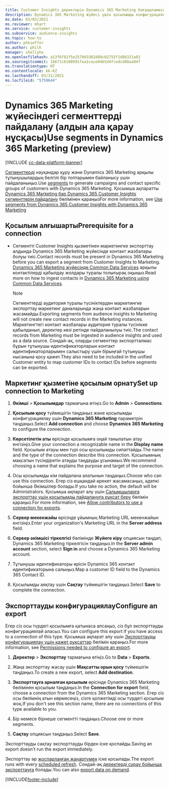 ```yaml
---
title: Customer Insights деректерін Dynamics 365 Marketing бағдарламасына экспорттау
description: Dynamics 365 Marketing жүйесі үшін қосылымды конфигурациялау және экспорттау жолы туралы ақпарат.
ms.date: 03/03/2021
ms.reviewer: mhart
ms.service: customer-insights
ms.subservice: audience-insights
ms.topic: how-to
author: phkieffer
ms.author: philk
manager: shellyha
ms.openlocfilehash: a13f6f81f5e2570d3302d88c02755f1d86321a01
ms.sourcegitcommit: 1b671c6100991fea1cace04b5d4fcedcd88aa94f
ms.translationtype: HT
ms.contentlocale: kk-KZ
ms.lasthandoff: 03/31/2021
ms.locfileid: "5759644"
---
```

# <a name="use-segments-in-dynamics-365-marketing-preview"></a><span data-ttu-id="ec0d6-103">Dynamics 365 Marketing жүйесіндегі сегменттерді пайдалану (алдын ала қарау нұсқасы)</span><span class="sxs-lookup"><span data-stu-id="ec0d6-103">Use segments in Dynamics 365 Marketing (preview)</span></span>

[!INCLUDE [cc-data-platform-banner](../includes/cc-data-platform-banner.md)]

<span data-ttu-id="ec0d6-104">[Сегменттерді](segments.md) науқандар құру және Dynamics 365 Marketing арқылы тұтынушылардың белгілі бір топтарымен байланысу үшін пайдаланыңыз.</span><span class="sxs-lookup"><span data-stu-id="ec0d6-104">Use [segments](segments.md) to generate campaigns and contact specific groups of customers with Dynamics 365 Marketing.</span></span> <span data-ttu-id="ec0d6-105">Қосымша ақпаратты [Dynamics 365 Marketing бар Dynamics 365 Customer Insights сегменттерін пайдалану](/dynamics365/marketing/customer-insights-segments) бөлімінен қараңыз</span><span class="sxs-lookup"><span data-stu-id="ec0d6-105">For more information, see [Use segments from Dynamics 365 Customer Insights with Dynamics 365 Marketing](/dynamics365/marketing/customer-insights-segments)</span></span>

## <a name="prerequisite-for-a-connection"></a><span data-ttu-id="ec0d6-106">Қосылым алғышарты</span><span class="sxs-lookup"><span data-stu-id="ec0d6-106">Prerequisite for a connection</span></span>

- <span data-ttu-id="ec0d6-107">Сегментті Customer Insights қызметінен маркетингке экспорттау алдында Dynamics 365 Marketing жүйесінде контакт жазбалары болуы тиіс.</span><span class="sxs-lookup"><span data-stu-id="ec0d6-107">Contact records must be present in Dynamics 365 Marketing before you can export a segment from Customer Insights to Marketing.</span></span> <span data-ttu-id="ec0d6-108">[Dynamics 365 Marketing жүйесінде Common Data Services](connect-power-query.md) арқылы контактілерді қабылдау жолдары туралы толығырақ оқыңыз.</span><span class="sxs-lookup"><span data-stu-id="ec0d6-108">Read more on how to ingest contacts in [Dynamics 365 Marketing using Common Data Services](connect-power-query.md).</span></span>

  > [!NOTE]
  > <span data-ttu-id="ec0d6-109">Сегменттерді аудитория туралы түсініктерден маркетингке экспорттау маркетинг даналарында жаңа контакт жазбаларын жасамайды.</span><span class="sxs-lookup"><span data-stu-id="ec0d6-109">Exporting segments from audience insights to Marketing will not create new contact records in the Marketing instances.</span></span> <span data-ttu-id="ec0d6-110">Маркетингтегі контакт жазбалары аудитория туралы түсінікке қабылданып, деректер көзі ретінде пайдаланылуы тиіс.</span><span class="sxs-lookup"><span data-stu-id="ec0d6-110">The contact records from Marketing must be ingested in audience insights and used as a data source.</span></span> <span data-ttu-id="ec0d6-111">Сондай-ақ, оларды сегменттер экспортталмас бұрын тұтынушы идентификаторларын контакт идентификаторларымен салыстыру үшін бірыңғай тұтынушы нысанына қосу қажет.</span><span class="sxs-lookup"><span data-stu-id="ec0d6-111">They also need to be included in the unified Customer entity to map customer IDs to contact IDs before segments can be exported.</span></span>

## <a name="set-up-connection-to-marketing"></a><span data-ttu-id="ec0d6-112">Маркетинг қызметіне қосылым орнату</span><span class="sxs-lookup"><span data-stu-id="ec0d6-112">Set up connection to Marketing</span></span>

1. <span data-ttu-id="ec0d6-113">**Әкімші** > **Қосылымдар** тармағына өтіңіз.</span><span class="sxs-lookup"><span data-stu-id="ec0d6-113">Go to **Admin** > **Connections**.</span></span>

1. <span data-ttu-id="ec0d6-114">**Қосылым қосу** түймешігін таңдаңыз және қосылымды конфигурациялау үшін **Dynamics 365 Marketing** параметрін таңдаңыз.</span><span class="sxs-lookup"><span data-stu-id="ec0d6-114">Select **Add connection** and choose **Dynamics 365 Marketing** to configure the connection.</span></span>

1. <span data-ttu-id="ec0d6-115">**Көрсетілетін аты** өрісінде қосылымға оңай танылатын атау енгізіңіз.</span><span class="sxs-lookup"><span data-stu-id="ec0d6-115">Give your connection a recognizable name in the **Display name** field.</span></span> <span data-ttu-id="ec0d6-116">Қосылым атауы мен түрі осы қосылымды сипаттайды.</span><span class="sxs-lookup"><span data-stu-id="ec0d6-116">The name and the type of the connection describe this connection.</span></span> <span data-ttu-id="ec0d6-117">Қосылымның мақсатын түсіндіретін атауды таңдауды ұсынамыз.</span><span class="sxs-lookup"><span data-stu-id="ec0d6-117">We recommend choosing a name that explains the purpose and target of the connection.</span></span>

1. <span data-ttu-id="ec0d6-118">Осы қосылымды кім пайдалана алатынын таңдаңыз.</span><span class="sxs-lookup"><span data-stu-id="ec0d6-118">Choose who can use this connection.</span></span> <span data-ttu-id="ec0d6-119">Егер сіз ешқандай әрекет жасамасаңыз, әдепкі бойынша Әкімшілер болады.</span><span class="sxs-lookup"><span data-stu-id="ec0d6-119">If you take no action, the default will be Administrators.</span></span> <span data-ttu-id="ec0d6-120">Қосымша ақпарат алу үшін [Салымшыларға экспорттау үшін қосылымды пайдалануға рұқсат беру](connections.md#allow-contributors-to-use-a-connection-for-exports) бөлімін қараңыз.</span><span class="sxs-lookup"><span data-stu-id="ec0d6-120">For more information, see [Allow contributors to use a connection for exports](connections.md#allow-contributors-to-use-a-connection-for-exports).</span></span>

1. <span data-ttu-id="ec0d6-121">**Сервер мекенжайы** өрісінде ұйымның Marketing URL мекенжайын енгізіңіз.</span><span class="sxs-lookup"><span data-stu-id="ec0d6-121">Enter your organization's Marketing URL in the **Server address** field.</span></span>

1. <span data-ttu-id="ec0d6-122">**Сервер әкімшісі тіркелгісі** бөлімінде **Жүйеге кіру** опциясын таңдап, Dynamics 365 Marketing тіркелгісін таңдаңыз.</span><span class="sxs-lookup"><span data-stu-id="ec0d6-122">In the **Server admin account** section, select **Sign in** and choose a Dynamics 365 Marketing account.</span></span>

1. <span data-ttu-id="ec0d6-123">Тұтынушы идентификаторы өрісін Dynamics 365 контакт идентификаторына салыңыз.</span><span class="sxs-lookup"><span data-stu-id="ec0d6-123">Map a customer ID field to the Dynamics 365 Contact ID.</span></span>

1. <span data-ttu-id="ec0d6-124">Қосылымды аяқтау үшін **Сақтау** түймешігін таңдаңыз.</span><span class="sxs-lookup"><span data-stu-id="ec0d6-124">Select **Save** to complete the connection.</span></span> 

## <a name="configure-an-export"></a><span data-ttu-id="ec0d6-125">Экспорттауды конфигурациялау</span><span class="sxs-lookup"><span data-stu-id="ec0d6-125">Configure an export</span></span>

<span data-ttu-id="ec0d6-126">Егер сіз осы түрдегі қосылымға қатынаса алсаңыз, сіз бұл экспорттауды конфигурациялай аласыз.</span><span class="sxs-lookup"><span data-stu-id="ec0d6-126">You can configure this export if you have access to a connection of this type.</span></span> <span data-ttu-id="ec0d6-127">Қосымша ақпарат алу үшін [Экспорттауды конфигурациялау үшін қажет рұқсаттар](export-destinations.md#set-up-a-new-export) бөлімін қараңыз.</span><span class="sxs-lookup"><span data-stu-id="ec0d6-127">For more information, see [Permissions needed to configure an export](export-destinations.md#set-up-a-new-export).</span></span>

1. <span data-ttu-id="ec0d6-128">**Деректер** > **Экспорттау** тармағына өтіңіз.</span><span class="sxs-lookup"><span data-stu-id="ec0d6-128">Go to **Data** > **Exports**.</span></span>

1. <span data-ttu-id="ec0d6-129">Жаңа экспорттау жасау үшін **Мақсатты орын қосу** түймешігін таңдаңыз.</span><span class="sxs-lookup"><span data-stu-id="ec0d6-129">To create a new export, select **Add destination**.</span></span>

1. <span data-ttu-id="ec0d6-130">**Экспорттауға арналған қосылым** өрісінде Dynamics 365 Marketing бөлімінен қосылым таңдаңыз.</span><span class="sxs-lookup"><span data-stu-id="ec0d6-130">In the **Connection for export** field, choose a connection from the Dynamics 365 Marketing section.</span></span> <span data-ttu-id="ec0d6-131">Егер сіз осы бөлімнің атын көрмесеңіз, сізге қолжетімді осы түрдегі қосылым жоқ.</span><span class="sxs-lookup"><span data-stu-id="ec0d6-131">If you don't see this section name, there are no connections of this type available to you.</span></span>

1. <span data-ttu-id="ec0d6-132">Бір немесе бірнеше сегментті таңдаңыз.</span><span class="sxs-lookup"><span data-stu-id="ec0d6-132">Choose one or more segments.</span></span>

1. <span data-ttu-id="ec0d6-133">**Сақтау** опциясын таңдаңыз.</span><span class="sxs-lookup"><span data-stu-id="ec0d6-133">Select **Save**.</span></span>

<span data-ttu-id="ec0d6-134">Экспорттауды сақтау экспорттауды бірден іске қоспайды.</span><span class="sxs-lookup"><span data-stu-id="ec0d6-134">Saving an export doesn't run the export immediately.</span></span>

<span data-ttu-id="ec0d6-135">Экспорттау әр [жоспарланған жаңартумен](system.md#schedule-tab) іске қосылады.</span><span class="sxs-lookup"><span data-stu-id="ec0d6-135">The export runs with every [scheduled refresh](system.md#schedule-tab).</span></span> <span data-ttu-id="ec0d6-136">Сондай-ақ [деректерді сұрау бойынша экспорттауға](export-destinations.md#run-exports-on-demand) болады.</span><span class="sxs-lookup"><span data-stu-id="ec0d6-136">You can also [export data on demand](export-destinations.md#run-exports-on-demand).</span></span> 

[!INCLUDE[footer-include](../includes/footer-banner.md)]
